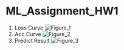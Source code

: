 # ML_Assignment_HW1

1. Loss Curve
![Figure_1](https://github.com/jie5576/ML_Assignment_HW1/assets/163309423/a779f6c1-13cc-4697-b6c0-d103d7b14f1d)
2. Acc Curve
![Figure_2](https://github.com/jie5576/ML_Assignment_HW1/assets/163309423/472f849a-4857-4c59-99a0-660b686a25eb)
3. Predict Result
![Figure_3](https://github.com/jie5576/ML_Assignment_HW1/assets/163309423/b9ce3023-511d-482a-849e-55797148f279)
